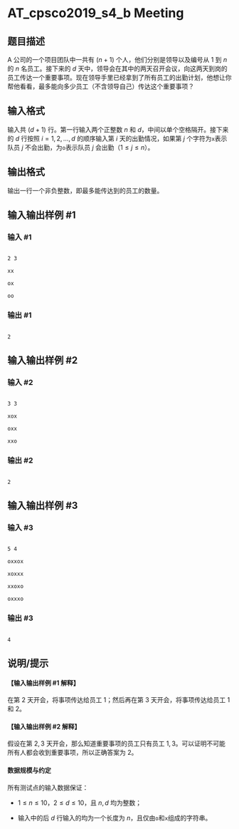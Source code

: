 # AT_cpsco2019_s4_b Meeting

## 题目描述

A 公司的一个项目团队中一共有 $(n+1)$ 个人，他们分别是领导以及编号从 $1$ 到 $n$ 的 $n$ 名员工。接下来的 $d$ 天中，领导会在其中的两天召开会议，向这两天到岗的员工传达一个重要事项。现在领导手里已经拿到了所有员工的出勤计划，他想让你帮他看看，最多能向多少员工（不含领导自己）传达这个重要事项？

## 输入格式

输入共 $(d+1)$ 行。第一行输入两个正整数 $n$ 和 $d$，中间以单个空格隔开。接下来的 $d$ 行按照 $i=1,2,\dots,d$ 的顺序输入第 $i$ 天的出勤情况，如果第 $j$ 个字符为`x`表示队员 $j$ 不会出勤，为`o`表示队员 $j$ 会出勤（$1 \le j \le n$）。

## 输出格式

输出一行一个非负整数，即最多能传达到的员工的数量。

## 输入输出样例 #1

### 输入 #1

```
2 3
xx
ox
oo
```

### 输出 #1

```
2
```

## 输入输出样例 #2

### 输入 #2

```
3 3
xox
oxx
xxo
```

### 输出 #2

```
2
```

## 输入输出样例 #3

### 输入 #3

```
5 4
oxxox
xoxxx
xxoxo
oxxxo
```

### 输出 #3

```
4
```

## 说明/提示

#### 【输入输出样例 #1 解释】

在第 $2$ 天开会，将事项传达给员工 $1$；然后再在第 $3$ 天开会，将事项传达给员工 $1$ 和 $2$。

#### 【输入输出样例 #2 解释】

假设在第 $2,3$ 天开会，那么知道重要事项的员工只有员工 $1,3$。可以证明不可能所有人都会收到重要事项，所以正确答案为 $2$。

#### 数据规模与约定

所有测试点的输入数据保证：

- $1 \le n \le 10$，$2 \le d \le 10$，且 $n,d$ 均为整数；
- 输入中的后 $d$ 行输入的均为一个长度为 $n$，且仅由`o`和`x`组成的字符串。
